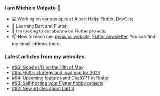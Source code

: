 ### I am Michele Volpato 👋

- 💻 Working on various apps at [Albert Heijn](https://github.com/RoyalAholdDelhaize): Flutter, DevOps;
- 🌱 Learning Dart and Flutter;
- 📱 I’m looking to collaborate on Flutter projects;
- 📫 How to reach me: [personal website](https://volpato.dev), [Flutter newsletter](https://flutternewsletter.volpato.dev). You can find my email address there.

### Latest articles from my websites

<!-- BLOG-POST-LIST:START -->
- [#96: Google I/O on the 10th of May](https://flutternewsletter.volpato.dev/news/96-google-io-10th-of-may/)
- [#95: Flutter strategy and roadmap for 2023](https://flutternewsletter.volpato.dev/news/95-flutter-strategy-and-roadmap-for-2023/)
- [#94: Upcoming features and ChatGPT in Flutter](https://flutternewsletter.volpato.dev/news/94-upcoming-features-and-chatgpt-in-flutter/)
- [#93: Self-hosting your Flutter hobby projects](https://flutternewsletter.volpato.dev/news/93-self-hosting-your-flutter-hobby-projects/)
- [#92: New articles about Dart 3](https://flutternewsletter.volpato.dev/news/92-new-articles-about-dart-3/)
<!-- BLOG-POST-LIST:END -->
